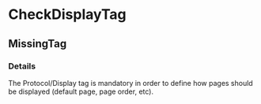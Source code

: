 ﻿---  
uid: Validator_1_28_1  
---

# CheckDisplayTag

## MissingTag

### Details

The Protocol\/Display tag is mandatory in order to define how pages should be displayed (default page, page order, etc).
